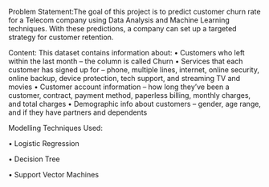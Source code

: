 Problem Statement:The goal of this project is to predict customer churn rate for a Telecom company using Data Analysis and Machine Learning techniques. With these predictions, a company can set up a targeted strategy for customer retention.

Content:
This dataset contains information about:
•	Customers who left within the last month – the column is called Churn
•	Services that each customer has signed up for – phone, multiple lines, internet, online security, online backup, device protection, tech support, and streaming TV and movies
•	Customer account information – how long they’ve been a customer, contract, payment method, paperless billing, monthly charges, and total charges
•	Demographic info about customers – gender, age range, and if they have partners and dependents

Modelling Techniques Used:

•	Logistic Regression

•	Decision Tree

•	Support Vector Machines

